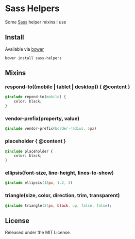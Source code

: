# Sass Helpers

Some [Sass](http://sass-lang.com/) helper mixins I use

## Install

Available via [bower](http://bower.io/)

```
bower install sass-helpers
```

## Mixins

### respond-to((mobile | tablet | desktop)) { @content }

```css
@include repond-to(mobile) {
    color: black;
}
```

### vendor-prefix(property, value)

```css
@include vendor-prefix(border-radius, 5px)
```

### placeholder { @content }

```css
@include placeholder {
    color: black;
}
```

### ellipsis(font-size, line-height, lines-to-show)

```css
@include ellipsis(18px, 1.2, 3)
```

### triangle(size, color, direction, trim, transparent)

```css
@include triangle(24px, black, up, false, false);
```

## License

Released under the MIT License.
